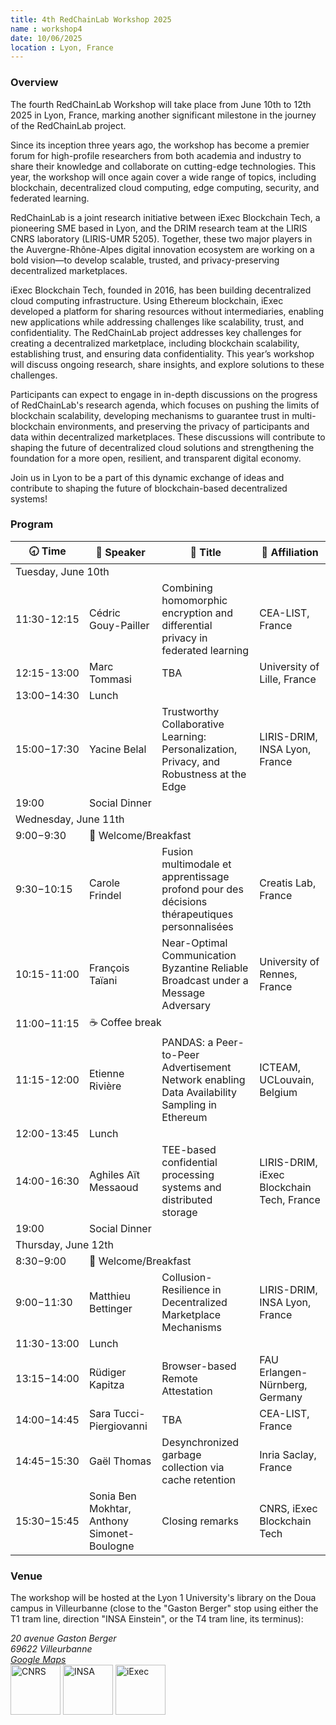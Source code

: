 ```yaml
---
title: 4th RedChainLab Workshop 2025
name : workshop4
date: 10/06/2025
location : Lyon, France
---
```


### Overview

The fourth RedChainLab Workshop will take place from June 10th to 12th 2025 in Lyon, France, marking another significant milestone in the journey of the RedChainLab project.

Since its inception three years ago, the workshop has become a premier forum for high-profile researchers from both academia and industry to share their knowledge and collaborate on cutting-edge technologies. This year, the workshop will once again cover a wide range of topics, including blockchain, decentralized cloud computing, edge computing, security, and federated learning.

RedChainLab is a joint research initiative between iExec Blockchain Tech, a pioneering SME based in Lyon, and the DRIM research team at the LIRIS CNRS laboratory (LIRIS-UMR 5205). Together, these two major players in the Auvergne-Rhône-Alpes digital innovation ecosystem are working on a bold vision—to develop scalable, trusted, and privacy-preserving decentralized marketplaces.

iExec Blockchain Tech, founded in 2016, has been building decentralized cloud computing infrastructure. Using Ethereum blockchain, iExec developed a platform for sharing resources without intermediaries, enabling new applications while addressing challenges like scalability, trust, and confidentiality. The RedChainLab project addresses key challenges for creating a decentralized marketplace, including blockchain scalability, establishing trust, and ensuring data confidentiality. This year’s workshop will discuss ongoing research, share insights, and explore solutions to these challenges.

Participants can expect to engage in in-depth discussions on the progress of RedChainLab's research agenda, which focuses on pushing the limits of blockchain scalability, developing mechanisms to guarantee trust in multi-blockchain environments, and preserving the privacy of participants and data within decentralized marketplaces. These discussions will contribute to shaping the future of decentralized cloud solutions and strengthening the foundation for a more open, resilient, and transparent digital economy.

Join us in Lyon to be a part of this dynamic exchange of ideas and contribute to shaping the future of blockchain-based decentralized systems!

### Program



<table class="program">
   <thead>
      <tr>
         <th class="time">🕣&nbsp;Time</th>
         <th class="speaker">🎤&nbsp;Speaker</th>
         <th class="title">💬&nbsp;Title</th>
         <th class="affiliation">🏢&nbsp;Affiliation</th>
      </tr>
   </thead>
   <tbody>
      <tr class="day">
         <td colspan="4">Tuesday, June 10th</td>
      </tr>
      <tr>
         <td class="time">11:30-12:15</td>
         <td class="speaker">Cédric Gouy-Pailler</td>
         <td class="title">Combining homomorphic encryption and differential privacy in federated learning</td>
         <td class="affiliation">CEA-LIST, France</td>
      </tr>
      <tr>
         <td class="time">12:15-13:00</td>
         <td class="speaker">Marc Tommasi</td>
         <td class="title">TBA</td>
         <td class="affiliation">University of Lille, France</td>
      </tr>
      <tr class="break">
         <td class="time">13:00−14:30</td>
         <td colspan="3">Lunch</td>
      </tr>
      <tr>
         <td class="time">15:00−17:30</td>
         <td class="speaker">Yacine Belal</td>
         <td class="title">Trustworthy Collaborative Learning: Personalization, Privacy, and Robustness at the Edge</td>
         <td class="affiliation">LIRIS-DRIM, INSA Lyon, France</td>
      </tr>
      <tr class="break">
         <td>19:00</td>
         <td colspan="3">Social Dinner</td>
      </tr>
      <tr class="day">
         <td colspan="4">Wednesday, June 11th</td>
      </tr>
      <tr class="break">
         <td class="time">9:00−9:30</td>
         <td colspan="3">🥐 Welcome/Breakfast</td>
      </tr>
      <tr>
         <td class="time">9:30−10:15</td>
         <td class="speaker">Carole Frindel</td>
         <td class="title">Fusion multimodale et apprentissage profond pour des décisions thérapeutiques personnalisées</td>
         <td class="affiliation">Creatis Lab, France</td>
      </tr>
      <tr>
         <td class="time">10:15-11:00</td>
         <td class="speaker">François Taïani</td>
         <td class="title">Near-Optimal Communication Byzantine Reliable Broadcast under a Message Adversary</td>
         <td class="affiliation">University of Rennes, France</td>
      </tr>
      <tr class="break short">
         <td class="time">11:00−11:15</td>
         <td colspan="3">☕️ Coffee break</td>
      </tr>
      <tr>
         <td class="time">11:15-12:00</td>
         <td class="speaker">Etienne Rivière</td>
         <td class="title">PANDAS: a Peer-to-Peer Advertisement Network enabling Data Availability Sampling in Ethereum</td>
         <td class="affiliation">ICTEAM, UCLouvain, Belgium</td>
      </tr>
      <tr class="break">
         <td class="time">12:00-13:45</td>
         <td colspan="3">Lunch</td>
      </tr>
      <tr>
         <td class="time">14:00-16:30</td>
         <td class="speaker">Aghiles Aït Messaoud</td>
         <td class="title">TEE-based confidential processing systems and distributed storage</td>
         <td class="affiliation">LIRIS-DRIM, iExec Blockchain Tech, France</td>
      </tr>
      <tr class="break">
         <td>19:00</td>
         <td colspan="3">Social Dinner</td>
      </tr>
      <tr class="day">
         <td colspan="4">Thursday, June 12th</td>
      </tr>
      <tr class="break">
         <td class="time">8:30−9:00</td>
         <td colspan="3">🥐 Welcome/Breakfast</td>
      </tr>
      <tr>
         <td class="time">9:00−11:30</td>
         <td class="speaker">Matthieu Bettinger</td>
         <td class="title">Collusion-Resilience in Decentralized Marketplace Mechanisms</td>
         <td class="affiliation">LIRIS-DRIM, INSA Lyon, France</td>
      </tr>
      <tr class="break">
         <td class="time">11:30-13:00</td>
         <td colspan="3">Lunch</td>
      </tr>
      <tr>
         <td class="time">13:15−14:00</td>
         <td class="speaker">Rüdiger Kapitza</td>
         <td class="title">Browser-based Remote Attestation</td>
         <td class="affiliation">FAU Erlangen-Nürnberg, Germany</td>
      </tr>
      <tr>
         <td class="time">14:00−14:45</td>
         <td class="speaker">Sara Tucci-Piergiovanni</td>
         <td class="title">TBA</td>
         <td class="affiliation">CEA-LIST, France</td>
      </tr>
      <tr>
         <td class="time">14:45−15:30</td>
         <td class="speaker">Gaël Thomas</td>
         <td class="title">Desynchronized garbage collection via cache retention</td>
         <td class="affiliation">Inria Saclay, France</td>
      </tr>
      <tr>
         <td class="time">15:30−15:45</td>
         <td class="speaker">Sonia Ben Mokhtar, Anthony Simonet-Boulogne</td>
         <td class="title">Closing remarks</td>
         <td class="affiliation">CNRS, iExec Blockchain Tech</td>
      </tr>
   </tbody>
</table>


### Venue

The workshop will be hosted at the Lyon 1 University's library on the Doua campus in Villeurbanne (close to the "Gaston Berger" stop using either the T1 tram line, direction "INSA Einstein", or the T4 tram line, its terminus):
<address>
	<span>
		20 avenue Gaston Berger<br/>
		69622 Villeurbanne<br/>
		<a href="https://www.google.com/maps/place/BU+Sciences+La+Doua/@45.7821432,4.8660006,16z/data=!4m6!3m5!1s0x47f4eaa053c9471b:0xfd7385349eeffeb8!8m2!3d45.782143!4d4.870378!16s%2Fg%2F1tdltmk1?hl=en-US&entry=ttu&g_ep=EgoyMDI1MDUxNS4wIKXMDSoJLDEwMjExNDUzSAFQAw%3D%3D">Google Maps</a>
	</span>
</address>

<div class="logos">
	<img src="../assets/images/logo_cnrs.png" height="80" alt="CNRS" />	
   <img src="../assets/images/logo_insa.png" height="80" alt="INSA" />	
	<img src="../assets/images/logo_iexec.png" height="80" alt="iExec" />	
</div>
